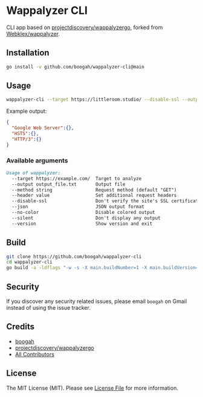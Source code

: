 # Wappalyzer CLI

CLI app based on [projectdiscovery/wappalyzergo](https://github.com/projectdiscovery/wappalyzergo), forked from [Webklex/wappalyzer](https://github.com/Webklex/wappalyzer).


## Installation
```bash
go install -v github.com/boogah/wappalyzer-cli@main
```

## Usage
```bash
wappalyzer-cli --target https://littleroom.studio/ --disable-ssl --output output.txt --json
```
Example output:
```json
{
  "Google Web Server":{},
  "HSTS":{},
  "HTTP/3":{}
}
```

### Available arguments
```markdown
Usage of wappalyzer:
  --target https://example.com/  Target to analyze
  --output output_file.txt       Output file
  --method string                Request method (default "GET")
  --header value                 Set additional request headers
  --disable-ssl                  Don't verify the site's SSL certificate
  --json                         JSON output format
  --no-color                     Disable colored output
  --silent                       Don't display any output
  --version                      Show version and exit
```


## Build
```bash
git clone https://github.com/boogah/wappalyzer-cli
cd wappalyzer-cli
go build -a -ldflags "-w -s -X main.buildNumber=1 -X main.buildVersion=custom" -o wappalyzer-cli
```


## Security
If you discover any security related issues, please email `boogah` on Gmail instead of using the issue tracker.


## Credits
- [boogah][link-author]
- [projectdiscovery/wappalyzergo](https://github.com/projectdiscovery/wappalyzergo)
- [All Contributors][link-contributors]


## License
The MIT License (MIT). Please see [License File](LICENSE.md) for more information.


[link-author]: https://github.com/boogah
[link-contributors]: https://github.com/boogah/wappalyzer-cli/graphs/contributors
